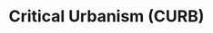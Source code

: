 --- 
title: Critical Urbanism (CURB)
# subtitle: CURB
group: featured
image: images/projects/critical_urbanism.jpg
link: 'research/?search="tag: CURB"'
description: The project seeks to create a more equitable, just, and sustainable urban environment by examining the social, economic, and political implications of urban design, urban planning, and smart city policies and engaging the public in dialogue.​

---